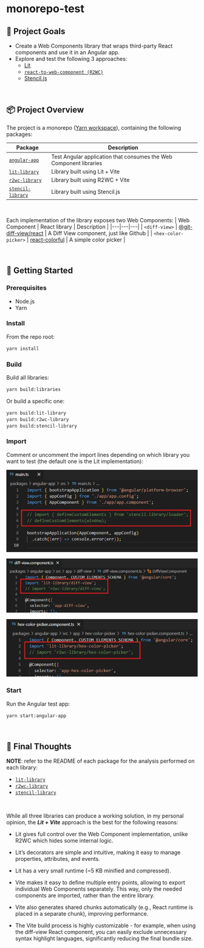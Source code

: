 # monorepo-test

## 🎯 Project Goals

- Create a Web Components library that wraps third-party React components and use it in an Angular app.
- Explore and test the following 3 approaches: 
    - [Lit](https://lit.dev/)
    - [`react-to-web-component (R2WC)`](https://github.com/bitovi/react-to-web-component)
    - [Stencil.js](https://stenciljs.com/)

<br>

## 📦 Project Overview

The project is a monorepo ([Yarn workspace](https://yarnpkg.com/features/workspaces)), containing the following packages:


| Package | Description |
|---|---|
| [`angular-app`](packages/angular-app/README.md) | Test Angular application that consumes the Web Component libraries |
| [`lit-library`](packages/lit-library/README.md) | Library built using Lit + Vite |
| [`r2wc-library`](packages/r2wc-library/README.md) | Library built using R2WC + Vite |
| [`stencil-library`](packages/stencil-library/README.md) | Library built using Stencil.js |

<br>

Each implementation of the library exposes two Web Components:
| Web Component | React library | Description |
|---|---|---|
| `<diff-view>` | [@git-diff-view/react](https://github.com/MrWangJustToDo/git-diff-view) | A Diff View component, just like Github |
| `<hex-color-picker>` | [react-colorful](https://github.com/omgovich/react-colorful) | A simple color picker |

<br>

## 🚀 Getting Started

### Prerequisites

- Node.js
- Yarn

### Install

From the repo root:

```bash
yarn install
```

### Build

Build all libraries:

```bash
yarn build:libraries
```

Or build a specific one:

```bash
yarn build:lit-library
yarn build:r2wc-library
yarn build:stencil-library
```
### Import
Comment or uncomment the import lines depending on which library you want to test (the default one is the Lit implementation):

![main](assets/main.png)

![diff-view.component](assets/diff-view.component.png)

![hex-color-picker](assets/hex-color-picker.component.png)

### Start

Run the Angular test app:

```bash
yarn start:angular-app
```

<br>

## 💭 Final Thoughts

**NOTE**: refer to the README of each package for the analysis performed on each library:
- [`lit-library`](packages/lit-library/README.md)
- [`r2wc-library`](packages/r2wc-library/README.md)
- [`stencil-library`](packages/stencil-library/README.md)

<br>

While all three libraries can produce a working solution, in my personal opinion, the ***Lit + Vite*** approach is the best for the following reasons:

- Lit gives full control over the Web Component implementation, unlike R2WC which hides some internal logic.

- Lit’s decorators are simple and intuitive, making it easy to manage properties, attributes, and events.

- Lit has a very small runtime (~5 KB minified and compressed).

- Vite makes it easy to define multiple entry points, allowing to export individual Web Components separately. This way, only the needed components are imported, rather than the entire library.

- Vite also generates shared chunks automatically (e.g., React runtime is placed in a separate chunk), improving performance.

- The Vite build process is highly customizable - for example, when using the diff-view React component, you can easily exclude unnecessary syntax highlight languages, significantly reducing the final bundle size.
